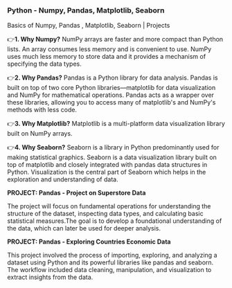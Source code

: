 ### Python - Numpy, Pandas, Matplotlib, Seaborn
Basics of Numpy, Pandas , Matplotlib, Seaborn | Projects

👉**1. Why Numpy?**
NumPy arrays are faster and more compact than Python lists. An array consumes less memory and is convenient to use. NumPy uses much less memory to store data and it provides a mechanism of specifying the data types.

👉**2. Why Pandas?**
Pandas is a Python library for data analysis. Pandas is built on top of two core Python libraries—matplotlib for data visualization and NumPy for mathematical operations. Pandas acts as a wrapper over these libraries, allowing you to access many of matplotlib's and NumPy's methods with less code.

👉**3. Why Matplotlib?**
Matplotlib is a multi-platform data visualization library built on NumPy arrays.

👉**4. Why Seaborn?**
Seaborn is a library in Python predominantly used for making statistical graphics. Seaborn is a data visualization library built on top of matplotlib and closely integrated with pandas data structures in Python. Visualization is the central part of Seaborn which helps in the exploration and understanding of data.

**PROJECT: Pandas - Project on Superstore Data**

The project will focus on fundamental operations for understanding the structure of the dataset, inspecting data types, and calculating basic statistical measures.The goal is to develop a foundational understanding of the data, which can later be used for deeper analysis.

**PROJECT: Pandas - Exploring Countries Economic Data**

This project involved the process of importing, exploring, and analyzing a dataset using Python and its powerful libraries like pandas and seaborn. The workflow included data cleaning, manipulation, and visualization to extract insights from the data.
